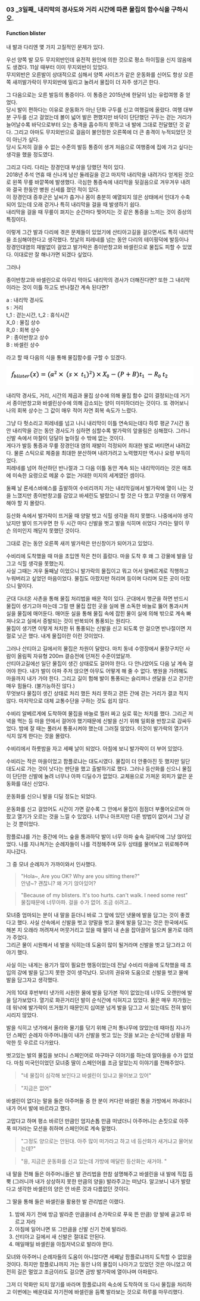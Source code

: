 ###  03 _3일째\_ 내리막의 경사도와 거리 시간에 따른 물집의 함수식을 구하시오.
#### Function blister



내 발과 다리엔 몇 가지 고질적인 문제가 있다.

우선 양쪽 발 모두 무지외반인데 유전적 원인에 의한 것으로 
평소 하이힐을 신지 않음에도 생겼다. 11살 때부터 이미 무지외반이 있었다.  
무지외반은 오른발이 상대적으로 심해서 양쪽 사이즈가 같은 운동화를 신어도
항상 오른쪽 새끼발가락이 무지외반에 밀리고 눌려서 물집이 더 자주 생기곤 한다.

그 다음으로는 오른 발등의 통증이다. 이 통증은 2015년에 한달이 넘는 유럽여행 중 얻었다.   
당시 발이 편하다는 이유로 운동화가 아닌 단화 구두를 신고 여행길에 올랐다. 
여행 대부분 구두를 신고 걸었는데 볼이 넓어 발은 편했지만 바닥이 단단했던 구두는 
걷는 거리가 늘어날수록 바닥으로부터 오는 충격을 흡수하지 못하고 내 발에 그대로 전달했던 것 같다. 
그리고 아마도 무지외반으로 걸음이 불안정한 오른쪽에 더 큰 충격이 누적되었던 것이 아닌가 싶다.  
당시 도저히 걸을 수 없는 수준의 발등 통증이 생겨 처음으로 여행중에 집에 가고 싶다는 생각을 했을 정도였다.  

그리고 다리. 다리는 장경인대 부상을 당했던 적이 있다.  
2018년 추석 연휴 때 신나게 남산 둘레길을 걷고 마지막 내리막을 내려가다 
얻게된 것으로 왼쪽 무릎 바깥쪽에 발생했다. 극심한 통증속에 내리막을 뒷걸음으로 겨우겨우 내려와 결국 한동안 병원 신세를 졌던 적이 있다.  
이 장경인대 증후군은 날씨가 춥거나 몸이 충분히 예열되지 않은 상태에서 
인대가 수축되어 있는데 오래 걷거나 특히 내리막을 걸을 때 발생하기 쉽다.   
내리막을 걸을 때 무릎이 펴지는 순간마다 찢어지는 것 같은 
통증을 느끼는 것이 증상의 특징이다.

이렇게 그간 발과 다리에 겪은 문제들이 있었기에 산티아고길을 걸으면서도 
특히 내리막을 조심해야한다고 생각했다.
첫날의 피레네를 넘는 동안 다리의 테이핑덕에 발등이나 장경인대염의 
재발없이 걸었고 발가락은 종이반창고와 바셀린으로 물집도 피할 수 있었다. 
이대로만 잘 해나가면 되겠다 싶었다.

그러나

종이반창고와 바셀린으로 아무리 막아도 내리막의 경사가 더해진다면?
또한 그 내리막이라는 것이 이틀 하고도 반나절간 계속 된다면?

a   : 내리막 경사도  
s   : 거리  
t_1   : 걷는시간,    t_2  : 휴식시간  
X_0   : 물집 상수  
R_0   : 회복 상수  
P   : 종이반창고 상수  
B   : 바셀린 상수  

라고 할 때 다음의 식을 통해 물집함수를 구할 수 있겠다.

![](day3_function_blister.png)



내리막 경사도, 거리, 시간의 제곱과 물집 상수에 의해 물집 함수 값이 결정되는데 거기서 종이반창고와 바셀린상수에 의해 감소되는 양이 미미하더라는 것이다.
또 겪어보니 나의 회복 상수는 그 값이 매우 적어 자연 회복 속도가 느렸다.

그냥 다 헛소리고 피레네를 넘고 나니 내리막이 이틀 연속되는데다 
하루 평균 7시간 동안 내리막을 걷는 동안 
경사도가 심하면 심할수록 발가락의 앞쏠림은 심해졌다. 
그러니 신발 속에서 마찰이 덩달아 높아질 수 밖에 없는 것이다.  
게다가 발등 통증과 무릎 장경인대 염의 재발이 걱정되어 
최대한 발로 버티면서 내려갔다. 
물론 스틱으로 체중을 최대한 분산하며 내려가려고 노력했지만 
역시나 요령 부득이었다.   
피레네를 넘어 하산하던 반나절과 그 다음 이틀 동안 계속 되는 내리막이라는 것은 
애초에 미숙한 요령으로 메꿀 수 없는 거대한 미지의 세계였던 셈이다.

둘째 날 론세스바예스를 출발하여 수비리까지 가는 내리막길에서 발가락에
열이 나는 것을 느꼈지만 종이반창고를 감았고 바세린도 발랐으니 할 것은 다 했고
무엇을 더 어떻게 해야 할 지 몰랐다.

등산화 속에서 발가락이 뜨거울 때 양말 벗고 식힐 생각을 하지 못했다.
나중에서야 생각났지만 발이 뜨거우면 한 두 시간 마다 신발을 벗고
발을 식히며 쉬었다 가라는 말이 무슨 의미인지 깨닫지 못했던 것이다.

그대로 걷는 동안 오른쪽 새끼 발가락은 만신창이가 되어가고 있었다.

수비리에 도착했을 때 마을 초입엔 작은 천이 흘렀다. 
마을 도착 후 왜 그 강물에 발을 담그고 식힐 생각을 못했는지.   
사실 그때는 겨우 둘째날 이었으니 발가락의 물집이고 뭐고 
어서 알베르게로 직행하고 누워버리고 싶었던 마음이었다. 
물집도 아팠지만 허리며 등이며 다리며 모든 곳이 아팠으니 말이다.

군대 다녀온 사촌을 통해 물집 처리법을 배운 적이 있다.
군대에서 행군을 하면 반드시 물집이 생기고야 마는데
그럴 땐 물집 잡힌 곳을 실에 꿴 소독한 바늘로 뚫어 통과시켜 실을 물집에 매어둔다.
매어둔 실을 통해 물집 속에 잡힌 물이 실에 의해 밖으로 계속 빠져나오고
실에서 증발되는 것이 반복되어 통풍되는 원리다.  
물집이 생기면 이렇게 처치한 뒤 통풍되는 신발을 신고 되도록 안 걸으면
반나절이면 저절로 낫곤 했다. 내게 물집이란 이런 것이었다.

그러나 산티아고 길에서의 물집은 차원이 달랐다.
마치 동네 수영장에서 물장구치던 사람이 올림픽 자유형 200m 결승전에
던져진 수준이었달까.  
산티아고길에선 일단 물집이 생긴 상태로도 걸어야 한다.
다 안나았어도 다음 날 계속 걸어야 한다.
내가 발이 아파 주저 앉으면 아무도 어떻게 해 줄 수 없다.
병원을 가려해도 마을까지 내가 가야 한다.
그리고 길이 험해 발이 통퐁되는 슬리퍼나 샌달을 신고 걷기란 매우 힘들다.
(불가능하진 않다.)  
무엇보다 물집이 생긴 상태로 처리 했든 처리 못하고 걷든 간에
걷는 거리가 결코 적지 않다. 마지막으로 대체 교통수단을 구하는 것도 쉽지 않다.

수비리 알베르게에 도착하여 물집을 바늘로 찔러 짜고 실로 묶는 처치를 했다.
그리곤 저녁을 먹는 등 마을 안에서 걸어야 했기때문에 신발을 신기 위해 일회용 반창고로 감싸두었다. 
밤에 잘 때는 풀러서 통풍시켜야 했는데 그러질 않았다. 
이것이 발가락의 열기가 식지 않게 한다는 것을 몰랐다.

수비리에서 하룻밤을 자고 세째 날이 되었다. 
아침에 보니 발가락이 더 부어 있었다.

수비리는 작은 마을이었고 팜플로냐는 대도시였다. 
물집이 더 안좋아진 듯 했지만 일단 대도시로 가는 것이 낫다는 판단을 했고 
출발하기로 했다.
그러나 등산화를 신으니 물집이 단단한 신발에 눌려 너무나 아파 디딜수가 없었다.
교체용으로 가져온 외피가 얇은 운동화를 대신 신었다. 

운동화를 신으니 발을 디딜 정도는 되었다.

운동화를 신고 걸었어도 시간이 가면 갈수록 그 안에서 물집이 점점더 부풀어오르며
아팠고 열기가 오르는 것을 느낄 수 있었다.
너무나 아프지만 다른 방법이 없어서 그냥 걷는 것 뿐이었다. 

팜플로냐를 가는 중간에 어느 숲을 통과하닥 발이 너무 아파 숲속 길바닥에 그냥 앉아있었다. 
나를 지나쳐가는 순례자들이 나를 걱정해주며 모두 상태를 물어보고 위로해주며 지나갔다.

그 중 모녀 순례자가 가까이와서 인사했다.

> "Hola~, Are you OK? Why are you sitting there?"  
> 안녕~? 괜찮니? 왜 거기 앉아있어?
 
> "Because of my blisters. It's too hurts. can't walk. I need some rest"  
> 물집때문에 너무아파. 걸을 수가 없어. 조금 쉬려고..
 

모녀중 엄마되는 분이 내 말을 듣더니 바로 그 앞에 있던 냇물에 
발을 담그는 것이 좋겠다고 했다.
사실 산속에서 신발을 벗고 양말을 벗고 물에 발을 담그는 것은 
한국에서도 해본 지 오래라 
꺼려져서 머뭇거리고 있을 때 딸이 내 손을 잡아끌어 일으켜 물가로 데려가 주었다.  
그리곤 물이 시원해서 네 발을 식히는데 도움이 많이 될거라며 신발을 벗고 담그라고 이야기 했다.

사실 이는 내게는 용기가 많이 필요한 행동이었는데
전날 수비리 마을에 도착했을 때 초입의 강에 발을 담그지 못한 것이 생각났다. 
모녀의 권유와 도움으로 신발을 벗고 물에 발을 담그자고 생각했다. 

거의 10대 후반부터 냇가의 시원한 물에 발을 담가본 적이 없었는데 너무도 오랜만에 
발을 담가보았다. 열기로 화끈거리던 발이 순식간에 식혀지고 있었다.
물은 매우 차가웠는데 워낙에 발가락이 뜨거웠기 때문인지 십여분 넘게 발을 담그고 서 있는데도
전혀 발이 시리지 않았다.

발을 식히고 냇가에서 올라와 물기를 닦기 위해 근처 통나무에 앉았는데 때마침 지나가던
스페인 순례자 아주머니들이 내가 신발을 벗고 있는 것을 보고는 
순식간에 상황을 파악한 듯 우르르 다가왔다.


벗고있는 발의 물집을 보더니 스페인어로 마구마구 이야기를 하는데 알아들을 수가 없었다.
마침 미국인이었던 모녀중 딸이 스페인어를 조금 알았는지 이야기를 전해주었다.

> "네 물집이 심각해 보인다고 바셀린이 있냐고 물어보고 있어"

> "지금은 없어"

바셀린이 없다는 말을 들은 아주머들 중 한 분이 커다란 바셀린 통을 가방에서 꺼내더니 
내가 어서 발에 바르라고 했다.

고맙다고 하며 평소 바르던 만큼인 엄지손톱 만큼 떠냈더니 아주머니는 손짓으로 아주 푹 떠가라는
모션을 취하며 스페인어로 계속 말했다.

> "그정도 양으로는 안된대. 아주 많이 떠가라고 하고 네 등산화가 새거냐고 물어보는데?"

> "응, 지금은 운동화를 신고 있는데 가방에 매달린 등산화는 새거야. "

내 말을 전해 들은 아주머니들은 발 관리법을 한참 설명해주고  바셀린을 내 발에 직접
듬뿍 (그러니까 내가 상상하지 못한 만큼의 양을) 발라주고는 떠났다.
알고보니 내가 발랐다고 생각한 바셀린의 양은 안 바른 것과 다름없던 것이다.

그 딸을 통해 들은 바셀린을 활용한 발 관리법은 이랬다.

1. 밤에 자기 전에 방금 발라준 만큼을(네 손가락으로 푸욱 뜬 만큼) 양 발에 골고루 바르고 자라
2. 아침에 일어나면 또 그만큼을 신발 신기 전에 발라라.
3. 산티아고 길에서 새 신발은 절대로 안된다.
4. 매일매일 바셀린을 아침저녁으로 발라야 한다.

모녀와 아주머니 순례자들의 도움이 아니었다면 세째날 팜플로냐까지 도착할 수 없었을 것이다.
하지만 팜플로냐까지 가는 동안 나의 물집이 나아가고 있었던 것은 아니었고
여전히 길은 멀었고 조금이라도 걸으면 금방 발가락에 열이나며 아파왔다.

그저 더 악화만 되지 않기를 바라며 팜플로냐의 숙소에 도착하여 또 다시 물집을 처리하고
이번에는 배운대로 자기전에 바셀린을 듬뿍 발라보는 것으로 하루를 마무리했다.